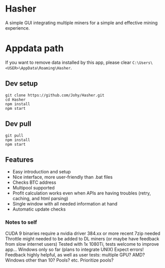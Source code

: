 # Hasher
A simple GUI integrating multiple miners for a simple and effective mining experience.

# Appdata path
If you want to remove data installed by this app, please clear ```C:\Users\<USER>\AppData\Roaming\Hasher```.

## Dev setup
```
git clone https://github.com/Johy/Hasher.git
cd Hasher
npm install
npm start
```

## Dev pull
```
git pull
npm install
npm start
```

## Features
* Easy introduction and setup
* Nice interface, more user-friendly than .bat files
* Checks BTC address
* Multipool supported
* Profit calculation works even when APIs are having troubles (retry, caching, and html parsing)
* Single window with all needed information at hand
* Automatic update checks

### Notes to self
CUDA 9 binaries require a nvidia driver 384.xx or more recent
7zip needed
Throttle might needed to be added to DL miners (or maybe have feedback from slow internet users)
Tested with 1x 1080Ti, tests welcome to improve app...
Windows only so far (plans to integrate UNIX)
Expect errors! Feedback highly helpful, as well as user tests: multiple GPU? AMD? Windows other than 10? Pools? etc.
Prioritize pools?
